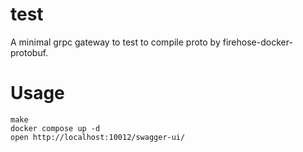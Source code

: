 # test

A minimal grpc gateway to test to compile proto by firehose-docker-protobuf.

# Usage

```
make
docker compose up -d
open http://localhost:10012/swagger-ui/
```
